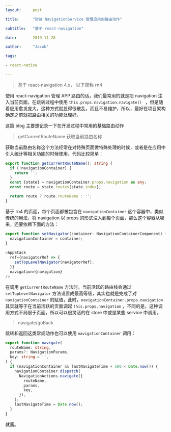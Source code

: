 ```yaml
---
layout:     post

title:      "封装 NavigationService 管理应用的路由动作"

subtitle:   "基于 react-navigation"

date:       2019-11-28 

author:     "Jacob"

tags:

- react-native

---
```




> 基于 react-navigation 4.x， 以下简称 rn4

使用 react-navigation 管理 APP 路由的话，我们最常用的就是把 navigation 注入当前页面，在跳转过程中使用 `this.props.navigation.navigate() ` ，但是随着应用愈发庞大，这种方式就显得很散乱，而且不易维护，所以，最好在项目架构确定之前就把路由相关的功能处理好。

这篇 blog 主要想记录一下在开发过程中常用的基础路由动作

> getCurrentRouteName 获取当前路由名称

获取当前路由名称这个方法经常在对特殊页面做特殊处理的时候，或者是在应用中引入统计等相关功能的时候使用，代码比较简单：

```typescript
export function getCurrentRouteName(): string {
  if (!navigationContainer) {
    return '';
  }
  const {state} = navigationContainer.props.navigation as any;
  const route = state.routes[state.index];

  return route ? route.routeName : '';
}
```

基于 rn4 的页面，每个页面都被包含在 `navigationContainer` 这个容器中，类似传统的用法，将 navigation 以 props 的形式注入到每个页面，那么这个容器从哪来，还要依赖下面的方法：

```typescript
export function setNavigator(container: NavigationContainerComponent) {
  navigationContainer = container;
}
 
<AppStack
  ref={navigatorRef => {
    setTopLevelNavigator(navigatorRef);
  }}
  navigation={navigation}
/>
```

在调用 `getCurrentRouteName` 方法时，当前活跃的路由栈会通过 `setTopLevelNavigator` 方法设置成最高等级，其实也就是完成了对 `navigationContainer` 的赋值，此时，`navigationContainer.props.navigation` 其实就等于在当前活跃的页面调起 `this.props.navigation` ，不同的是，这种调用方式不局限于页面，所以可以很灵活的在 store 中或是某些 service 中调用。

> navigate/goBack

跳转和返回这类常规动作也可以使用 `navigationContainer` 调用：

```typescript
export function navigate(
  routeName: string,
  params?: NavigationParams,
  key: string = '',
) {
  if (navigationContainer && lastNavigateTime + 500 < Date.now()) {
    navigationContainer.dispatch(
      NavigationActions.navigate({
        routeName,
        params,
        key,
      }),
    );
    lastNavigateTime = Date.now();
  }
}
```

就酱。